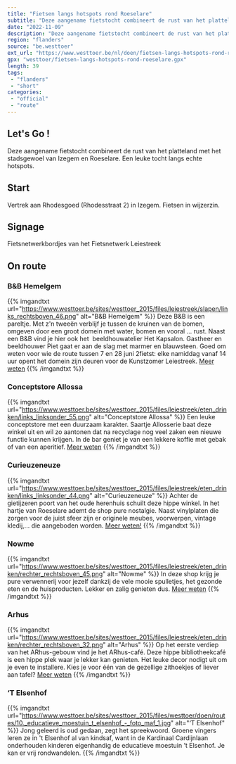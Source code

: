 ```yaml
---
title: "Fietsen langs hotspots rond Roeselare"
subtitle: "Deze aangename fietstocht combineert de rust van het platteland met het stadsgewoel van Izegem en Roeselare"
date: "2022-11-09"
description: "Deze aangename fietstocht combineert de rust van het platteland met het stadsgewoel van Izegem en Roeselare"
region: "flanders"
source: "be.westtoer"
ext_url: "https://www.westtoer.be/nl/doen/fietsen-langs-hotspots-rond-roeselare"
gpx: "westtoer/fietsen-langs-hotspots-rond-roeselare.gpx"
length: 39
tags:
 - "flanders"
 - "short"
categories:
 - "official"
 - "route"
---
```


## Let's Go ! 

Deze aangename fietstocht combineert de rust van het platteland met het stadsgewoel van Izegem en Roeselare. Een leuke tocht langs echte hotspots.

## Start

Vertrek aan Rhodesgoed (Rhodesstraat 2) in Izegem. Fietsen in wijzerzin.

## Signage

Fietsnetwerkbordjes van het Fietsnetwerk Leiestreek

## On route

### B&B Hemelgem

{{% imgandtxt url="https://www.westtoer.be/sites/westtoer_2015/files/leiestreek/slapen/links_rechtsboven_46.png" alt="B&B Hemelgem" %}}
Deze B&B is een pareltje. Met z'n tweeën verblijf je tussen de kruinen van de bomen, omgeven door een groot domein met water, bomen en vooral ... rust. Naast een B&B vind je hier ook het  beeldhouwatelier Het Kapsalon. Gastheer en beeldhouwer Piet gaat er aan de slag met marmer en blauwsteen.
	Goed om weten voor wie de route tussen 7 en 28 juni 2fietst: elke namiddag vanaf 14 uur opent het domein zijn deuren voor de Kunstzomer Leiestreek.
[Meer weten](/nl/slapen/hemelgem)
{{% /imgandtxt %}}

### Conceptstore Allossa

{{% imgandtxt url="https://www.westtoer.be/sites/westtoer_2015/files/leiestreek/eten_drinken/links_linksonder_55.png" alt="Conceptstore Allossa" %}}
Een leuke conceptstore met een duurzaam karakter. Saartje Allosserie baat deze winkel uit en wil zo aantonen dat na recyclage nog veel zaken een nieuwe functie kunnen krijgen. In de bar geniet je van een lekkere koffie met gebak of van een aperitief.
[Meer weten](https://www.toerisme-leiestreek.be/nl/doen/allossa)
{{% /imgandtxt %}}

### Curieuzeneuze

{{% imgandtxt url="https://www.westtoer.be/sites/westtoer_2015/files/leiestreek/eten_drinken/links_linksonder_44.png" alt="Curieuzeneuze" %}}
Achter de gietijzeren poort van het oude herenhuis schuilt deze hippe winkel. In het hartje van Roeselare ademt de shop pure nostalgie. Naast vinylplaten die zorgen voor de juist sfeer zijn er originele meubes, voorwerpen, vintage kledij,... die aangeboden worden.
[Meer weten!](https://www.toerisme-leiestreek.be/nl/leiespots/curieuzeneuze)
{{% /imgandtxt %}}

### Nowme

{{% imgandtxt url="https://www.westtoer.be/sites/westtoer_2015/files/leiestreek/eten_drinken/rechter_rechtsboven_45.png" alt="Nowme" %}}
In deze shop krijg je pure verwennerij voor jezelf dankzij de vele mooie spulletjes, het gezonde eten en de huisproducten. Lekker en zalig genieten dus.
[Meer weten](https://www.toerisme-leiestreek.be/nl/leiespots/nowme)
{{% /imgandtxt %}}

### Arhus

{{% imgandtxt url="https://www.westtoer.be/sites/westtoer_2015/files/leiestreek/eten_drinken/rechter_rechtsboven_32.png" alt="Arhus" %}}
Op het eerste verdiep van het ARhus-gebouw vind je het ARhus-café. Deze hippe bibliotheekcafé is een hippe plek waar je lekker kan genieten. Het leuke decor nodigt uit om je even te installere. Kies je voor één van de gezellige zithoekjes of liever aan tafel?
[Meer weten](https://www.toerisme-leiestreek.be/nl/leiespots/arhus)
{{% /imgandtxt %}}

### ‘T Elsenhof

{{% imgandtxt url="https://www.westtoer.be/sites/westtoer_2015/files/westtoer/doen/routes/10._educatieve_moestuin_t_elsenhof_-_foto_maf_1.jpg" alt="‘T Elsenhof" %}}
Jong geleerd is oud gedaan, zegt het spreekwoord. Groene vingers leren ze in 't Elsenhof al van kindsaf, want in de Kardinaal Cardijnlaan onderhouden kinderen eigenhandig de educatieve moestuin ’t Elsenhof. Je kan er vrij rondwandelen.
{{% /imgandtxt %}}


